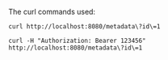 The curl commands used:

```
curl http://localhost:8080/metadata\?id\=1

curl -H "Authorization: Bearer 123456"  http://localhost:8080/metadata\?id\=1
```

